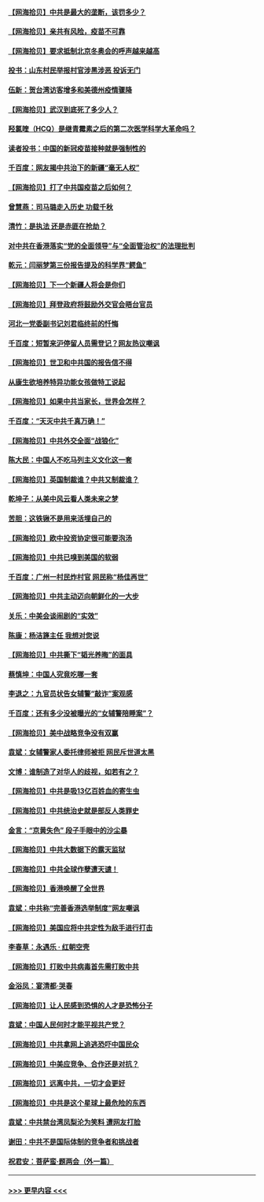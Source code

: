 #### [【网海拾贝】中共是最大的垄断，该罚多少？](../pages/nsc993/n12874006.md?t=04121951) 
#### [【网海拾贝】亲共有风险，疫苗不可靠](../pages/nsc993/n12872224.md?t=04121951) 
#### [【网海拾贝】要求抵制北京冬奥会的呼声越来越高](../pages/nsc993/n12868962.md?t=04121951) 
#### [投书：山东村民举报村官涉黑涉恶 投诉无门](../pages/nsc993/n12869726.md?t=04121951) 
#### [伍新：贺台湾访客增多和美德州疫情骤降](../pages/nsc993/n12865651.md?t=04121951) 
#### [【网海拾贝】武汉到底死了多少人？](../pages/nsc993/n12863707.md?t=04121951) 
#### [羟氯喹（HCQ）是继青霉素之后的第二次医学科学大革命吗？](../pages/nsc993/n12638564.md?t=04121951) 
#### [读者投书：中国的新冠疫苗接种就是强制性的](../pages/nsc993/n12859932.md?t=04121951) 
#### [千百度：网友揭中共治下的新疆“毫无人权”](../pages/nsc993/n12858385.md?t=04121951) 
#### [【网海拾贝】打了中共国疫苗之后如何？](../pages/nsc993/n12857866.md?t=04121951) 
#### [曾慧燕：司马璐走入历史 功载千秋](../pages/nsc993/n12856996.md?t=04121951) 
#### [清竹：是执法 还是赤匪在抢劫？](../pages/nsc993/n12856952.md?t=04121951) 
#### [对中共在香港落实“党的全面领导”与“全面管治权”的法理批判](../pages/nsc993/n12856929.md?t=04121951) 
#### [乾元：闫丽梦第三份报告提及的科学界“鳄鱼”](../pages/nsc993/n12855985.md?t=04121951) 
#### [【网海拾贝】下一个新疆人将会是你们](../pages/nsc993/n12855864.md?t=04121951) 
#### [【网海拾贝】拜登政府将鼓励外交官会晤台官员](../pages/nsc993/n12853615.md?t=04121951) 
#### [河北一党委副书记刘君临终前的忏悔](../pages/nsc993/n12849420.md?t=04121951) 
#### [千百度：短暂来沪停留人员需登记？网友热议嘲讽](../pages/nsc993/n12853497.md?t=04121951) 
#### [【网海拾贝】世卫和中共国的报告信不得](../pages/nsc993/n12850902.md?t=04121951) 
#### [从康生欲培养特异功能女孩做特工说起](../pages/nsc993/n12849289.md?t=04121951) 
#### [【网海拾贝】如果中共当家长，世界会怎样？](../pages/nsc993/n12848436.md?t=04121951) 
#### [千百度：“天灭中共千真万确！”](../pages/nsc993/n12845659.md?t=04121951) 
#### [【网海拾贝】中共外交全面“战狼化”](../pages/nsc993/n12845607.md?t=04121951) 
#### [陈大民：中国人不吃马列主义文化这一套](../pages/nsc993/n12842496.md?t=04121951) 
#### [【网海拾贝】英国制裁谁？中共又制裁谁？](../pages/nsc993/n12840909.md?t=04121951) 
#### [乾坤子：从美中风云看人类未来之梦](../pages/nsc993/n12840590.md?t=04121951) 
#### [苦胆：这铁锹不是用来活埋自己的](../pages/nsc993/n12839512.md?t=04121951) 
#### [【网海拾贝】欧中投资协定很可能要泡汤](../pages/nsc993/n12835122.md?t=04121951) 
#### [【网海拾贝】中共已嗅到美国的软弱](../pages/nsc993/n12832411.md?t=04121951) 
#### [千百度：广州一村民炸村官 网民称“杨佳再世”](../pages/nsc993/n12832380.md?t=04121951) 
#### [【网海拾贝】中共主动迈向朝鲜化的一大步](../pages/nsc993/n12829887.md?t=04121951) 
#### [关乐：中美会谈闹剧的“实效”](../pages/nsc993/n12826698.md?t=04121951) 
#### [陈康：杨洁篪主任  我想对您说](../pages/nsc993/n12826609.md?t=04121951) 
#### [【网海拾贝】中共撕下“韬光养晦”的面具](../pages/nsc993/n12826459.md?t=04121951) 
#### [蔡慎坤：中国人究竟吃哪一套](../pages/nsc993/n12826010.md?t=04121951) 
#### [李退之：九官员状告女辅警“敲诈”案观感](../pages/nsc993/n12823984.md?t=04121951) 
#### [千百度：还有多少没被曝光的“女辅警陪睡案”？](../pages/nsc993/n12822136.md?t=04121951) 
#### [【网海拾贝】美中战略竞争没有双赢](../pages/nsc993/n12822105.md?t=04121951) 
#### [袁斌：女辅警家人委托律师被拒 网民斥世道太黑](../pages/nsc993/n12822004.md?t=04121951) 
#### [文博：谁制造了对华人的歧视，如若有之？](../pages/nsc993/n12821635.md?t=04121951) 
#### [【网海拾贝】中共是吸13亿百姓血的寄生虫](../pages/nsc993/n12819191.md?t=04121951) 
#### [【网海拾贝】中共统治史就是部反人类罪史](../pages/nsc993/n12816738.md?t=04121951) 
#### [金言：“京黄失色” 段子手眼中的沙尘暴](../pages/nsc993/n12815700.md?t=04121951) 
#### [【网海拾贝】中共大数据下的露天监狱](../pages/nsc993/n12811075.md?t=04121951) 
#### [【网海拾贝】中共全球作孽遭天谴！](../pages/nsc993/n12810258.md?t=04121951) 
#### [【网海拾贝】香港唤醒了全世界](../pages/nsc993/n12809100.md?t=04121951) 
#### [袁斌：中共称“完善香港选举制度”网友嘲讽](../pages/nsc993/n12808994.md?t=04121951) 
#### [【网海拾贝】美国应将中共定性为敌手进行打击](../pages/nsc993/n12806870.md?t=04121951) 
#### [李春草：永遇乐 · 红朝空壳](../pages/nsc993/n12805365.md?t=04121951) 
#### [【网海拾贝】打败中共病毒首先需打败中共](../pages/nsc993/n12803930.md?t=04121951) 
#### [金浴凤：宴清都‧哭春](../pages/nsc993/n12801601.md?t=04121951) 
#### [【网海拾贝】让人民感到恐惧的人才是恐怖分子](../pages/nsc993/n12799347.md?t=04121951) 
#### [袁斌：中国人民何时才能平视共产党？](../pages/nsc993/n12799306.md?t=04121951) 
#### [【网海拾贝】中共拿网上追逃恐吓中国民众](../pages/nsc993/n12796905.md?t=04121951) 
#### [【网海拾贝】中美应竞争、合作还是对抗？](../pages/nsc993/n12794675.md?t=04121951) 
#### [【网海拾贝】远离中共，一切才会更好](../pages/nsc993/n12793572.md?t=04121951) 
#### [【网海拾贝】中共是这个星球上最危险的东西](../pages/nsc993/n12791400.md?t=04121951) 
#### [袁斌：中共禁台湾凤梨沦为笑料 遭网友打脸](../pages/nsc993/n12791335.md?t=04121951) 
#### [谢田：中共不是国际体制的竞争者和挑战者](../pages/nsc993/n12791212.md?t=04121951) 
#### [祝君安：菩萨蛮·题两会（外一篇）](../pages/nsc993/n12786801.md?t=04121951) 

----
#### [ >>> 更早内容 <<< ](../indexes/nsc993-earlier.md)

